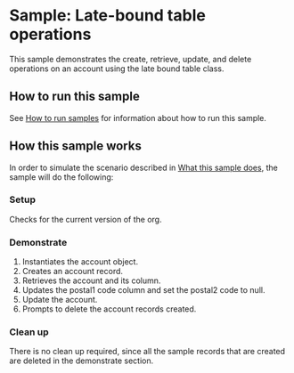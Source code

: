 # Sample: Late-bound table operations

This sample demonstrates the create, retrieve, update, and delete operations on an account using the late bound table class.

## How to run this sample

See [How to run samples](https://github.com/microsoft/PowerApps-Samples/blob/master/dataverse/README.md) for information about how to run this sample.

## How this sample works

In order to simulate the scenario described in [What this sample does](#what-this-sample-does), the sample will do the following:

### Setup

Checks for the current version of the org.

### Demonstrate

1. Instantiates the account object.
1. Creates an account record.
1. Retrieves the account and its column.
1. Updates the postal1 code column and set the postal2 code to null.
1. Update the account. 
1. Prompts to delete the account records created.

### Clean up

There is no clean up required, since all the sample records that are created are deleted in the demonstrate section.
